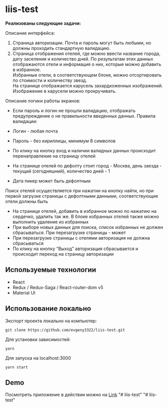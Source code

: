 # liis-test

**Реализованы следующие задачи:**

Описание интерфейса:
1. Страница авторизации. Почта и пароль могут быть любыми, но должны проходить стандартную валидацию.
2. Страница отображения отелей, где можно ввести название города, дату заселения и количество дней.
   По результатам этих данных отображаются отели и информация о них, которые можно добавить в избранное.<br>
   Избранные отели, в соответствующем блоке, можно отсортировать по стоимости и количеству звезд.<br>
   На странице отображается карусель захардкоженных изображений. Изображение в карусели можно прокручивать.<br>

Описание логики работы экранов:
- Если пароль и логин не прошли валидацию, отображать предупреждение о не правильности введенных данных.
  Правила валидации:
- Логин - любая почта
- Пароль - без кириллицы, минимум 8 символов

-  По клику на кнопку вход и наличии валидных данных происходит перенаправление на страницу отелей
-  На странице отелей по дефолту стоит город - Москва, день заезда - текущий (сегодняшний), количество дней - 1
-  Дата пикер может быть дефолтным

Поиск отелей осуществляется при нажатии на кнопку найти, но при первой загрузке страницы с дефолтными данными, соответствующие отели должны быть
- На странице отелей, добавить в избранное можно по нажатию на сердечко, удалить так же. В блоке избранных отелей также можно выполнить удаление из избранных
- При выборе новых данных для поиска, список избранных не должен сбрасываться. При перезагрузке страницы - может
- При перезагрузке страницы с отелями авторизация не должна сбрасываться
- По клику на кнопку “Выход” авторизация сбрасывается и происходит переход на страницу авторизации


## Используемые технологии
- React
- Redux / Redux-Saga / React-router-dom v5
- Material UI
## Использование локально

Экспорт проекта локально на компьютер:

```
git clone https://github.com/evgeny3322/liis-test.git
```

Для установки зависимостей:

```
yarn
```

Для запуска на localhost:3000

```
yarn start
```

## Demo

Посмотреть приложение в действии можно на [Link](https://evgeny3322.github.io/liis-test/)
"# liis-test" 
"# liis-test" 
